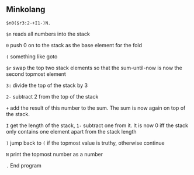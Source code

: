 ## Minkolang
```Minkolang
$n0($r3:2-+I1-)N.
```

`$n` reads all numbers into the stack

`0` push 0 on to the stack as the base element for the fold

`(` something like goto

`$r` swap the top two stack elements so that the sum-until-now is now the second topmost element

`3:` divide the top of the stack by 3

`2-` subtract 2 from the top of the stack

`+` add the result of this number to the sum. The sum is now again on top of the stack.

`I` get the length of the stack, `1-` subtract one from it. It is now 0 iff the stack only contains one element apart from the stack length

`)` jump back to `(` if the topmost value is truthy, otherwise continue

`N` print the topmost number as a number

`.` End program